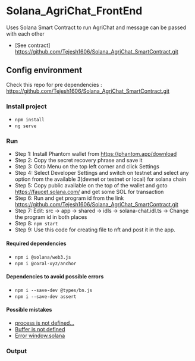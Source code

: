 # Solana_AgriChat_FrontEnd
Uses Solana Smart Contract to run AgriChat and message can be passed with each other

- [See contract] https://github.com/Tejesh1606/Solana_AgriChat_SmartContract.git

## Config environment
Check this repo for pre dependencies : https://github.com/Tejesh1606/Solana_AgriChat_SmartContract.git
### Install project

- `npm install`
- `ng serve`

### Run
- Step 1: Install Phantom wallet from https://phantom.app/download 
- Step 2: Copy the secret recovery phrase and save it
- Step 3: Goto Menu on the top left corner and click Settings
- Step 4: Select Developer Settings and switch on testnet and select any option from the available 3(devnet or testnet or local) for solana chain
- Step 5: Copy public available on the top of the wallet and goto https://faucet.solana.com/ and get some SOL for transaction
- Step 6: Run and get program id from the link https://github.com/Tejesh1606/Solana_AgriChat_SmartContract.git
- Step 7: Edit: src -> app -> shared -> idls -> solana-chat.idl.ts -> Change the program id in both places 
- Step 8: `npm start`
- Step 9: Use this code for creating file to nft and post it in the app.

#### Required dependencies

- `npm i @solana/web3.js`
- `npm i @coral-xyz/anchor`


#### Dependencies to avoid possible errors

- `npm i --save-dev @types/bn.js`
- `npm i --save-dev assert`

#### Possible mistakes

- [process is not defined...](https://github.com/twilio/twilio-client.js/issues/284)
- [Buffer is not defined](https://stackoverflow.com/questions/50371593/angular-6-uncaught-referenceerror-buffer-is-not-defined)
- [Error window.solana](https://stackoverflow.com/questions/66120513/property-does-not-exist-on-type-window-typeof-globalthis)

### Output
